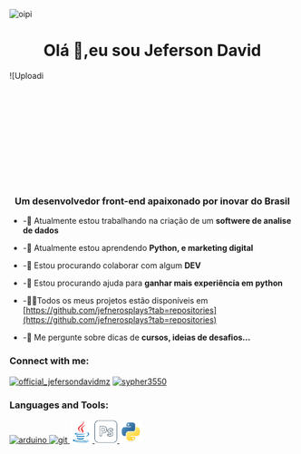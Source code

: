 ![oipi](https://github.com/Jefmz/Jefmz/assets/136089454/26cff5cf-31d6-4bb1-85d4-462c10c044c8)<h1 align="center">Olá 🖖,eu sou Jeferson David</h1>![Uploadi
            <svg xmlns="http://www.w3.org/2000/svg" xmlns:xlink="http://www.w3.org/1999/xlink" style="z-index:1;position:relative" width="854" height="300" viewBox="0 0 854 300">
<h3 align="center">Um desenvolvedor front-end apaixonado por inovar do Brasil</h3>

- -🔭 Atualmente estou trabalhando na criação de um **softwere de analise de dados**

- -🌱 Atualmente estou aprendendo **Python, e marketing digital**

- -👯 Estou procurando colaborar com algum **DEV**

- -🤝 Estou procurando ajuda para **ganhar mais experiência em python**

- -👨‍💻Todos os meus projetos estão disponíveis em [https://github.com/jefnerosplays?tab=repositories](https://github.com/jefnerosplays?tab=repositories)

- -💬 Me pergunte sobre dicas de **cursos, ideias de desafios...**

<h3 align="left">Connect with me:</h3>
<p align="left">
<a href="https://instagram.com/official_jefersondavidmz" target="blank"><img align="center" src="https://raw.githubusercontent.com/rahuldkjain/github-profile-readme-generator/master/src/images/icons/Social/instagram.svg" alt="official_jefersondavidmz" height="30" width="40" /></a>
<a href="https://discord.gg/sypher3550" target="blank"><img align="center" src="https://raw.githubusercontent.com/rahuldkjain/github-profile-readme-generator/master/src/images/icons/Social/discord.svg" alt="sypher3550" height="30" width="40" /></a>
</p>

<h3 align="left">Languages and Tools:</h3>
<p align="left"> <a href="https://www.arduino.cc/" target="_blank" rel="noreferrer"> <img src="https://cdn.worldvectorlogo.com/logos/arduino-1.svg" alt="arduino" width="40" height="40"/> </a> <a href="https://git-scm.com/" target="_blank" rel="noreferrer"> <img src="https://www.vectorlogo.zone/logos/git-scm/git-scm-icon.svg" alt="git" width="40" height="40"/> </a> <a href="https://www.java.com" target="_blank" rel="noreferrer"> <img src="https://raw.githubusercontent.com/devicons/devicon/master/icons/java/java-original.svg" alt="java" width="40" height="40"/> </a> <a href="https://www.photoshop.com/en" target="_blank" rel="noreferrer"> <img src="https://raw.githubusercontent.com/devicons/devicon/master/icons/photoshop/photoshop-line.svg" alt="photoshop" width="40" height="40"/> </a> <a href="https://www.python.org" target="_blank" rel="noreferrer"> <img src="https://raw.githubusercontent.com/devicons/devicon/master/icons/python/python-original.svg" alt="python" width="40" height="40"/> </a> </p>
